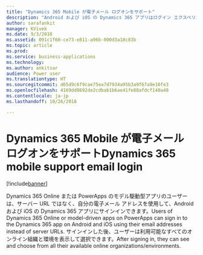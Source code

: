 ```yaml
---
title: "Dynamics 365 Mobile が電子メール ログオンをサポート"
description: "Android および iOS の Dynamics 365 アプリはログイン エクスペリエンスの向上をサポートします"
author: sarafankit
manager: KVivek
ms.date: 9/3/2018
ms.assetid: 091c1f60-ce73-e811-a96b-000d3a18c83b
ms.topic: article
ms.prod: 
ms.service: business-applications
ms.technology: 
ms.author: ankitsar
audience: Power user
ms.translationtype: HT
ms.sourcegitcommit: d65d9c6f9cae75ea7d7934a95b3a9f67a9e10fe3
ms.openlocfilehash: 4169dd8692de2cdbab1b6ae41fe88afdcf140a48
ms.contentlocale: ja-jp
ms.lasthandoff: 10/26/2018

---
```

# <a name="dynamics-365-mobile-support-email-login"></a><span data-ttu-id="52abc-103">Dynamics 365 Mobile が電子メール ログオンをサポート</span><span class="sxs-lookup"><span data-stu-id="52abc-103">Dynamics 365 mobile support email login</span></span>


[!include[banner](../../includes/banner.md)]

<span data-ttu-id="52abc-104">Dynamics 365 Online または PowerApps のモデル駆動型アプリのユーザーは、サーバー URL ではなく、自分の電子メール アドレスを使用して、Android および iOS の Dynamics 365 アプリにサインインできます。</span><span class="sxs-lookup"><span data-stu-id="52abc-104">Users of Dynamics 365 Online or model-driven apps on PowerApps can sign in to the Dynamics 365 app on Android and iOS using their email addresses instead of server URLs.</span></span> <span data-ttu-id="52abc-105">サインインした後、ユーザーは利用可能なすべてのオンライン組織と環境を表示して選択できます。</span><span class="sxs-lookup"><span data-stu-id="52abc-105">After signing in, they can see and choose from all their available online organizations/environments.</span></span>

